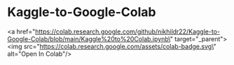 # Kaggle-to-Google-Colab
<a href=\"https://colab.research.google.com/github/nikhildr22/Kaggle-to-Google-Colab/blob/main/Kaggle%20to%20Colab.ipynb\" target=\"_parent\"><img src=\"https://colab.research.google.com/assets/colab-badge.svg\" alt=\"Open In Colab\"/></a>
